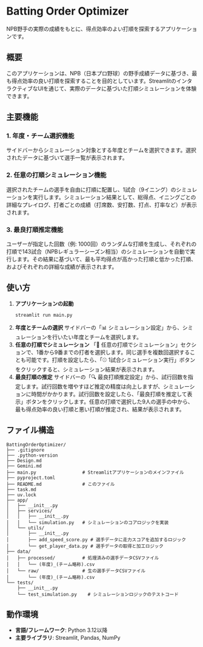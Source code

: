 # Batting Order Optimizer

NPB野手の実際の成績をもとに、得点効率のよい打順を探索するアプリケーションです。

## 概要

このアプリケーションは、NPB（日本プロ野球）の野手成績データに基づき、最も得点効率の良い打順を探索することを目的としています。StreamlitのインタラクティブなUIを通じて、実際のデータに基づいた打順シミュレーションを体験できます。

## 主要機能

### 1. 年度・チーム選択機能
サイドバーからシミュレーション対象とする年度とチームを選択できます。選択されたデータに基づいて選手一覧が表示されます。

### 2. 任意の打順シミュレーション機能
選択されたチームの選手を自由に打順に配置し、1試合（9イニング）のシミュレーションを実行します。シミュレーション結果として、総得点、イニングごとの詳細なプレイログ、打者ごとの成績（打席数、安打数、打点、打率など）が表示されます。

### 3. 最良打順推定機能
ユーザーが指定した回数（例: 1000回）のランダムな打順を生成し、それぞれの打順で143試合（NPBレギュラーシーズン相当）のシミュレーションを自動で実行します。その結果に基づいて、最も平均得点が高かった打順と低かった打順、およびそれぞれの詳細な成績が表示されます。

## 使い方

1.  **アプリケーションの起動**
    ```bash
    streamlit run main.py
    ```
2.  **年度とチームの選択**
    サイドバーの「📊 シミュレーション設定」から、シミュレーションを行いたい年度とチームを選択します。
3.  **任意の打順でシミュレーション**
    「📝 任意の打順でシミュレーション」セクションで、1番から9番までの打者を選択します。同じ選手を複数回選択することも可能です。打順を設定したら、「⚾ 1試合シミュレーション実行」ボタンをクリックすると、シミュレーション結果が表示されます。
4.  **最良打順の推定**
    サイドバーの「🔍 最良打順推定設定」から、試行回数を指定します。試行回数を増やすほど推定の精度は向上しますが、シミュレーションに時間がかかります。試行回数を設定したら、「最良打順を推定して表示」ボタンをクリックします。任意の打順で選択した9人の選手の中から、最も得点効率の良い打順と悪い打順が推定され、結果が表示されます。

## ファイル構造

```
BattingOrderOptimizer/
├── .gitignore
├── .python-version
├── Design.md
├── Gemini.md
├── main.py                 # Streamlitアプリケーションのメインファイル
├── pyproject.toml
├── README.md               # このファイル
├── task.md
├── uv.lock
├── app/
│   ├── __init__.py
│   ├── services/
│   │   ├── __init__.py
│   │   └── simulation.py   # シミュレーションのコアロジックを実装
│   └── utils/
│       ├── __init__.py
│       ├── add_speed_score.py # 選手データに走力スコアを追加するロジック
│       └── get_player_data.py # 選手データの取得と加工ロジック
├── data/
│   ├── processed/          # 処理済みの選手データCSVファイル
│   │   └── (年度)_(チーム略称).csv
│   └── raw/                # 生の選手データCSVファイル
│       └── (年度)_(チーム略称).csv
└── tests/
    ├── __init__.py
    └── test_simulation.py    # シミュレーションロジックのテストコード
```

## 動作環境

*   **言語/フレームワーク**: Python 3.12以降
*   **主要ライブラリ**: Streamlit, Pandas, NumPy